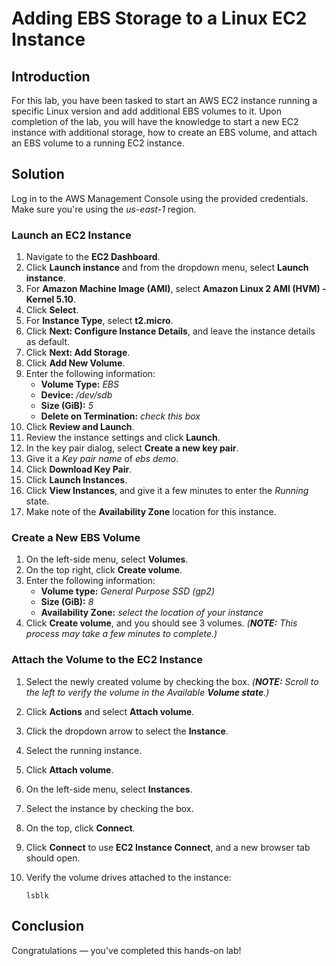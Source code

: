 # Adding EBS Storage to a Linux EC2 Instance

## Introduction

For this lab, you have been tasked to 
start an AWS EC2 instance running a specific Linux version and add 
additional EBS volumes to it. Upon completion of the lab, you will have 
the knowledge to start a new EC2 instance with additional storage, how 
to create an EBS volume, and attach an EBS volume to a running EC2 
instance.

## Solution

Log in to the AWS Management Console using the provided credentials. Make sure you're using the *us-east-1* region.

### Launch an EC2 Instance

1. Navigate to the **EC2 Dashboard**.
2. Click **Launch instance** and from the dropdown menu, select **Launch instance**.
3. For **Amazon Machine Image (AMI)**, select **Amazon Linux 2 AMI (HVM) - Kernel 5.10**.
4. Click **Select**.
5. For **Instance Type**, select **t2.micro**.
6. Click **Next: Configure Instance Details**, and leave the instance details as default.
7. Click **Next: Add Storage**.
8. Click **Add New Volume**.
9. Enter the following information:
    - **Volume Type:** *EBS*
    - **Device:** */dev/sdb*
    - **Size (GiB):** *5*
    - **Delete on Termination:** *check this box*
10. Click **Review and Launch**.
11. Review the instance settings and click **Launch**.
12. In the key pair dialog, select **Create a new key pair**.
13. Give it a *Key pair name* of *ebs demo*.
14. Click **Download Key Pair**.
15. Click **Launch Instances**.
16. Click **View Instances**, and give it a few minutes to enter the *Running* state.
17. Make note of the **Availability Zone** location for this instance.

### Create a New EBS Volume

1. On the left-side menu, select **Volumes**.
2. On the top right, click **Create volume**.
3. Enter the following information:
    - **Volume type:** *General Purpose SSD (gp2)*
    - **Size (GiB):** *8*
    - **Availability Zone:** *select the location of your instance*
4. Click **Create volume**, and you should see 3 volumes. *(**NOTE:** This process may take a few minutes to complete.)*

### Attach the Volume to the EC2 Instance

1. Select the newly created volume by checking the box. *(**NOTE:** Scroll to the left to verify the volume in the Available **Volume state**.)*
2. Click **Actions** and select **Attach volume**.
3. Click the dropdown arrow to select the **Instance**.
4. Select the running instance.
5. Click **Attach volume**.
6. On the left-side menu, select **Instances**.
7. Select the instance by checking the box.
8. On the top, click **Connect**.
9. Click **Connect** to use **EC2 Instance Connect**, and a new browser tab should open.
10. Verify the volume drives attached to the instance:
    
    ```
    lsblk
    
    ```
    

## Conclusion

Congratulations — you've completed this hands-on lab!